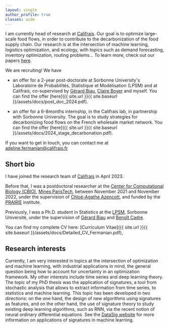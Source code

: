 ```yaml
---
layout: single
author_profile: true
classes: wide
---
```


I am currently head of research at [Califrais](https://www.califrais.fr/). Our goal is to optimize large-scale food flows, in order to contribute to the decarbonization of the food supply chain. Our research is at the intersection of machine learning, logistics optimization, and ecology, with topics such as demand forecasting, inventory optimization, routing problems... To learn more, check out our papers [here](https://www.califrais.fr/en/publications).


We are recruiting! We have 
* an offer for a 2-year post-doctorate at Sorbonne University's Laboratoire de Probabilités, Statistique et Modélisation (LPSM) and at Califrais, co-supervised by [Gérard Biau](https://perso.lpsm.paris/~biau/), [Claire Boyer](https://perso.lpsm.paris/~cboyer/) and myself. You can find the offer [here]({{ site.url }}{{ site.baseurl }}/assets/docs/post_doc_2024.pdf).

* an offer for a 6-8months internship, in the Califrais lab, in partnership with Sorbonne University. The goal is to study strategies for decarbonizing food flows on the French wholesale market network. You can find the offer [here]({{ site.url }}{{ site.baseurl }}/assets/docs/2024_stage_decarbonation.pdf).


If you want to get in touch, you can contact me at [adeline.fermanian@califrais.fr](mailto:adeline.fermanian@califrais.fr)

## Short bio

I have joined the research team of [Califrais](https://www.califrais.fr/) in April 2023.

Before that, I was a postdoctoral researcher at the [Center for Computational Biology (CBIO)](https://cbio.ensmp.fr), [Mines ParisTech](https://www.minesparis.psl.eu), between November 2021 and November 2022, under the supervision of [Chloé-Agathe Azencott](http://cazencott.info/index.php), and funded by the [PRAIRIE](https://prairie-institute.fr) institute.

Previously, I was a Ph.D. student in Statistics at the [LPSM](http://www.lpsm.paris/), Sorbonne Université, under the supervision of [Gérard Biau](http://www.lsta.upmc.fr/biau.html) and [Benoît Cadre](https://w3.ens-rennes.fr/math/people/benoit.cadre/). 

You can find my complete CV here: [Curriculum Vitae]({{ site.url }}{{ site.baseurl }}/assets/docs/Detailed_CV_Fermanian.pdf),

## Research interests

Currently, I am very interested in topics at the intersection of optimization and machine learning, with industrial applications in mind, the general question being how to account for uncertainty in an optimization framework. My other interests include time series and deep learning theory.  The topic of my PhD thesis was the application of signatures, a tool from stochastic analysis that allows to extract information from time series, to statistics and machine learning. This topic has been developed in two directions: on the one hand, the design of new algorithms using signatures as features, and on the other hand, the use of signature theory to study existing deep learning algorithms, such as RNN, via the recent notion of neural ordinary differential equations. See the [DataSig website](https://datasig.ac.uk) for more information on applications of signatures in machine learning.



